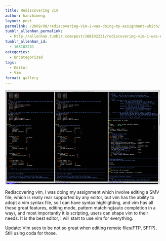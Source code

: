 ```yaml
---
title: Rediscovering vim
author: hanzhimeng
layout: post
permalink: /2009/08/rediscovering-vim-i-was-doing-my-assignment-which/
tumblr_allenhan_permalink:
  - http://allenhan.tumblr.com/post/168102231/rediscovering-vim-i-was-doing-my-assignment-which
tumblr_allenhan_id:
  - 168102231
categories:
  - Uncategorized
tags:
  - Editor
  - Vim
format: gallery
---
```

[<img class="alignnone size-full wp-image-422" alt="tumblr_koq58ixdfY1qzkacto1_" src="/images/uploads/2013/03/tumblr_koq58ixdfY1qzkacto1_.png" width="500" height="306" />][1]

Rediscovering vim, I was doing my assignment which involve editing a SMV file, which is really rear supported by any editor, but vim has the ability to adopt a vim syntax file, so I can have syntax highlighting, and vim has all these great features, editing mode, pattern matching(auto completion in a way), and most importantly it is scripting, users can shape vim to their needs. It is the best editor, I will start to use vim for everything.

Update: Vim sees to be not so great when editing remote files(FTP, SFTP). Still using coda for those.

 [1]: /images/uploads/2013/03/tumblr_koq58ixdfY1qzkacto1_.png
